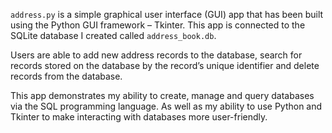 `address.py` is a simple graphical user interface (GUI) app that has been built using the Python GUI framework – Tkinter. This app is connected to the SQLite database I created called `address_book.db`.  

Users are able to add new address records to the database, search for records stored on the database by the record’s unique identifier and delete records from the database.  

This app demonstrates my ability to create, manage and query databases via the SQL programming language. As well as my ability to use Python and Tkinter to make interacting with databases more user-friendly.
